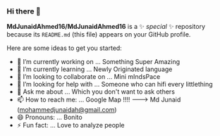 ### Hi there 👋

**MdJunaidAhmed16/MdJunaidAhmed16** is a ✨ _special_ ✨ repository because its `README.md` (this file) appears on your GitHub profile.

Here are some ideas to get you started:

- 🔭 I’m currently working on ... Something Super Amazing
- 🌱 I’m currently learning ... Newly Originated language
- 👯 I’m looking to collaborate on ... Mini mIndsPace
- 🤔 I’m looking for help with ... Someone who can hifi every littlething
- 💬 Ask me about ... Which you don't want to ask others
- 📫 How to reach me: ... Google Map !!!! ---> Md Junaid (mohammedjunaidah@gmail.com)
- 😄 Pronouns: ... Bonito
- ⚡ Fun fact: ... Love to analyze people
